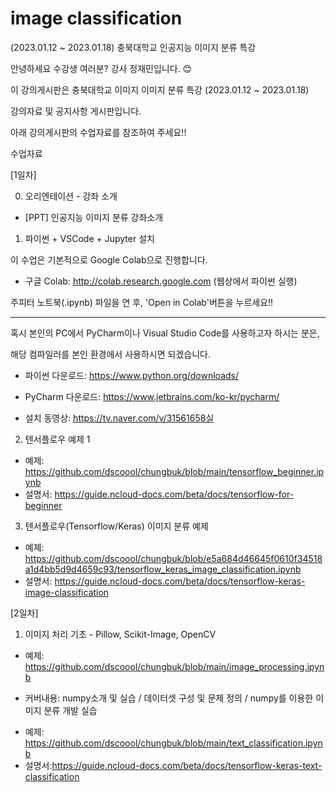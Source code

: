 # image classification

(2023.01.12 ~ 2023.01.18) 충북대학교 인공지능 이미지 분류 특강

안녕하세요 수강생 여러분? 강사 정재민입니다. 😊

이 강의게시판은 충북대학교 이미지 이미지 분류 특강 (2023.01.12 ~ 2023.01.18) </br>

강의자료 및 공지사항 게시판입니다.

아래 강의게시판의 수업자료를 참조하여 주세요!!

수업자료

[1일차]

0. 오리엔테이션 - 강좌 소개

* [PPT] 인공지능 이미지 분류 강좌소개

1. 파이썬 + VSCode + Jupyter 설치 

이 수업은 기본적으로 Google Colab으로 진행합니다.

* 구글 Colab: http://colab.research.google.com (웹상에서 파이썬 실행)

주피터 노트북(.ipynb) 파일을 연 후, 'Open in Colab'버튼을 누르세요!!

------------------------------------------------------------------------

혹시 본인의 PC에서 PyCharm이나 Visual Studio Code를 사용하고자 하시는 분은,

해당 컴파일러를 본인 환경에서 사용하시면 되겠습니다.

* 파이썬 다운로드: https://www.python.org/downloads/

* PyCharm 다운로드: https://www.jetbrains.com/ko-kr/pycharm/

* 설치 동영상: https://tv.naver.com/v/31561658실

2. 텐서플로우 예제 1

* 예제: https://github.com/dscoool/chungbuk/blob/main/tensorflow_beginner.ipynb
* 설명서: https://guide.ncloud-docs.com/beta/docs/tensorflow-for-beginner

3. 텐서플로우(Tensorflow/Keras) 이미지 분류 예제

* 예졔: https://github.com/dscoool/chungbuk/blob/e5a684d46645f0610f34518a1d4bb5d9d4659c93/tensorflow_keras_image_classification.ipynb
* 설명서: https://guide.ncloud-docs.com/beta/docs/tensorflow-keras-image-classification


[2일차]

1. 이미지 처리 기초 - Pillow, Scikit-Image, OpenCV

* 예제: https://github.com/dscoool/chungbuk/blob/main/image_processing.ipynb

- 커버내용: numpy소개 및 실습 / 데이터셋 구성 및 문제 정의 / numpy를 이용한 이미지 분류 개발 실습

* 예제: https://github.com/dscoool/chungbuk/blob/main/text_classification.ipynb 
* 설명서:https://guide.ncloud-docs.com/beta/docs/tensorflow-keras-text-classification
